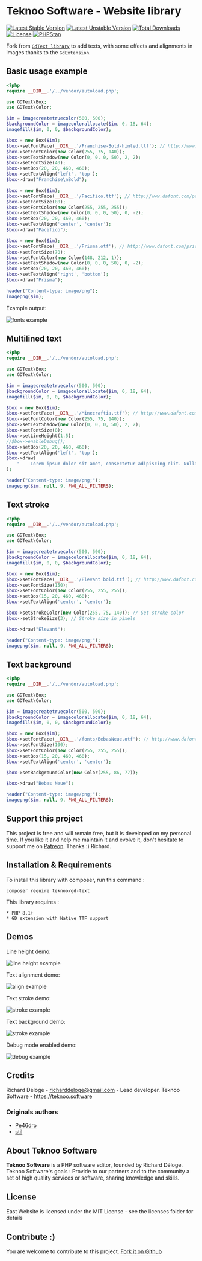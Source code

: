 Teknoo Software - Website library
=================================

[![Latest Stable Version](https://poser.pugx.org/teknoo/gd-text/v/stable)](https://packagist.org/packages/teknoo/gd-text)
[![Latest Unstable Version](https://poser.pugx.org/teknoo/gd-text/v/unstable)](https://packagist.org/packages/teknoo/gd-text)
[![Total Downloads](https://poser.pugx.org/teknoo/gd-text/downloads)](https://packagist.org/packages/teknoo/gd-text)
[![License](https://poser.pugx.org/teknoo/gd-text/license)](https://packagist.org/packages/teknoo/gd-text)
[![PHPStan](https://img.shields.io/badge/PHPStan-enabled-brightgreen.svg?style=flat)](https://github.com/phpstan/phpstan)

Fork from [`GdText library`](https://github.com/Pe46dro/gd-text) to add texts, with some effects and alignments in
images thanks to the `GdExtension`. 

Basic usage example
-------------------

```php
<?php
require __DIR__.'/../vendor/autoload.php';

use GDText\Box;
use GDText\Color;

$im = imagecreatetruecolor(500, 500);
$backgroundColor = imagecolorallocate($im, 0, 18, 64);
imagefill($im, 0, 0, $backgroundColor);

$box = new Box($im);
$box->setFontFace(__DIR__.'/Franchise-Bold-hinted.ttf'); // http://www.dafont.com/franchise.font
$box->setFontColor(new Color(255, 75, 140));
$box->setTextShadow(new Color(0, 0, 0, 50), 2, 2);
$box->setFontSize(40);
$box->setBox(20, 20, 460, 460);
$box->setTextAlign('left', 'top');
$box->draw("Franchise\nBold");

$box = new Box($im);
$box->setFontFace(__DIR__.'/Pacifico.ttf'); // http://www.dafont.com/pacifico.font
$box->setFontSize(80);
$box->setFontColor(new Color(255, 255, 255));
$box->setTextShadow(new Color(0, 0, 0, 50), 0, -2);
$box->setBox(20, 20, 460, 460);
$box->setTextAlign('center', 'center');
$box->draw("Pacifico");

$box = new Box($im);
$box->setFontFace(__DIR__.'/Prisma.otf'); // http://www.dafont.com/prisma.font
$box->setFontSize(70);
$box->setFontColor(new Color(148, 212, 1));
$box->setTextShadow(new Color(0, 0, 0, 50), 0, -2);
$box->setBox(20, 20, 460, 460);
$box->setTextAlign('right', 'bottom');
$box->draw("Prisma");

header("Content-type: image/png");
imagepng($im);
```

Example output:

![fonts example](examples/fonts.png)

Multilined text
---------------

```php
<?php
require __DIR__.'/../vendor/autoload.php';

use GDText\Box;
use GDText\Color;

$im = imagecreatetruecolor(500, 500);
$backgroundColor = imagecolorallocate($im, 0, 18, 64);
imagefill($im, 0, 0, $backgroundColor);

$box = new Box($im);
$box->setFontFace(__DIR__.'/Minecraftia.ttf'); // http://www.dafont.com/minecraftia.font
$box->setFontColor(new Color(255, 75, 140));
$box->setTextShadow(new Color(0, 0, 0, 50), 2, 2);
$box->setFontSize(8);
$box->setLineHeight(1.5);
//$box->enableDebug();
$box->setBox(20, 20, 460, 460);
$box->setTextAlign('left', 'top');
$box->draw(
    "    Lorem ipsum dolor sit amet, consectetur adipiscing elit. Nulla eleifend congue auctor. Nullam eget blandit magna. Fusce posuere lacus at orci blandit auctor. Aliquam erat volutpat. Cras pharetra aliquet leo. Cras tristique tellus sit amet vestibulum ullamcorper. Aenean quam erat, ullamcorper quis blandit id, sollicitudin lobortis orci. In non varius metus. Aenean varius porttitor augue, sit amet suscipit est posuere a. In mi leo, fermentum nec diam ut, lacinia laoreet enim. Fusce augue justo, tristique at elit ultricies, tincidunt bibendum erat.\n\n    Aenean feugiat dignissim dui non scelerisque. Cras vitae rhoncus sapien. Suspendisse sed ante elit. Duis id dolor metus. Vivamus congue metus nunc, ut consequat arcu dapibus vel. Ut sed ipsum sollicitudin, rutrum quam ac, fringilla risus. Phasellus non tincidunt leo, sodales venenatis nisl. Duis lorem odio, porta quis laoreet ut, tristique a justo. Morbi dictum dictum est ut facilisis. Duis suscipit sem ligula, at commodo risus pulvinar vehicula. Sed quis quam ac quam scelerisque dapibus id non justo. Sed mollis enim id neque tempus, a congue nulla blandit. Aliquam congue convallis lacinia. Aliquam commodo eleifend nisl a consectetur.\n\n    Maecenas sem nisl, adipiscing nec ante sed, sodales facilisis lectus. Pellentesque habitant morbi tristique senectus et netus et malesuada fames ac turpis egestas. Ut bibendum malesuada ipsum eget vestibulum. Pellentesque interdum tempor libero eu sagittis. Suspendisse luctus nisi ante, eget tempus erat tristique sed. Duis nec pretium velit. Praesent ornare, tortor non sagittis sollicitudin, dolor quam scelerisque risus, eu consequat magna tellus id diam. Fusce auctor ultricies arcu, vel ullamcorper dui condimentum nec. Maecenas tempus, odio non ullamcorper dignissim, tellus eros elementum turpis, quis luctus ante libero et nisi.\n\n    Phasellus sed mauris vel lorem tristique tempor. Pellentesque ornare purus quis ullamcorper fermentum. Curabitur tortor mauris, semper ut erat vitae, venenatis congue eros. Ut imperdiet arcu risus, id dapibus lacus bibendum posuere. Etiam ac volutpat lectus. Vivamus in magna accumsan, dictum erat in, vehicula sem. Donec elementum lacinia fringilla. Vivamus luctus felis quis sollicitudin eleifend. Sed elementum, mi et interdum facilisis, nunc eros suscipit leo, eget convallis arcu nunc eget lectus. Quisque bibendum urna sit amet varius aliquam. In mollis ante sit amet luctus tincidunt."
);

header("Content-type: image/png;");
imagepng($im, null, 9, PNG_ALL_FILTERS);
```

Text stroke
-----------

```php
<?php
require __DIR__.'/../vendor/autoload.php';

use GDText\Box;
use GDText\Color;

$im = imagecreatetruecolor(500, 500);
$backgroundColor = imagecolorallocate($im, 0, 18, 64);
imagefill($im, 0, 0, $backgroundColor);

$box = new Box($im);
$box->setFontFace(__DIR__.'/Elevant bold.ttf'); // http://www.dafont.com/elevant-by-pelash.font
$box->setFontSize(150);
$box->setFontColor(new Color(255, 255, 255));
$box->setBox(15, 20, 460, 460);
$box->setTextAlign('center', 'center');

$box->setStrokeColor(new Color(255, 75, 140)); // Set stroke color
$box->setStrokeSize(3); // Stroke size in pixels

$box->draw("Elevant");

header("Content-type: image/png;");
imagepng($im, null, 9, PNG_ALL_FILTERS);
```

Text background
-----------

```php
<?php
require __DIR__.'/../vendor/autoload.php';

use GDText\Box;
use GDText\Color;

$im = imagecreatetruecolor(500, 500);
$backgroundColor = imagecolorallocate($im, 0, 18, 64);
imagefill($im, 0, 0, $backgroundColor);

$box = new Box($im);
$box->setFontFace(__DIR__.'/fonts/BebasNeue.otf'); // http://www.dafont.com/elevant-by-pelash.font
$box->setFontSize(100);
$box->setFontColor(new Color(255, 255, 255));
$box->setBox(15, 20, 460, 460);
$box->setTextAlign('center', 'center');

$box->setBackgroundColor(new Color(255, 86, 77));

$box->draw("Bebas Neue");

header("Content-type: image/png;");
imagepng($im, null, 9, PNG_ALL_FILTERS);
```

Support this project
--------------------

This project is free and will remain free, but it is developed on my personal time.
If you like it and help me maintain it and evolve it, don't hesitate to support me on [Patreon](https://patreon.com/teknoo_software).
Thanks :) Richard.


Installation & Requirements
---------------------------
To install this library with composer, run this command :

    composer require teknoo/gd-text

This library requires :

    * PHP 8.1+
    * GD extension with Native TTF support

Demos
------
Line height demo:

![line height example](examples/lineheight.gif)

Text alignment demo:

![align example](examples/alignment.gif)

Text stroke demo:

![stroke example](examples/stroke.gif)

Text background demo:

![stroke example](examples/background.gif)

Debug mode enabled demo:

![debug example](examples/debug.png)


Credits
-------
Richard Déloge - <richarddeloge@gmail.com> - Lead developer.
Teknoo Software - <https://teknoo.software>

### Originals authors

* [Pe46dro](https://github.com/Pe46dro/gd-text)
* [stil](https://github.com/stil/gd-text)

About Teknoo Software
---------------------
**Teknoo Software** is a PHP software editor, founded by Richard Déloge.
Teknoo Software's goals : Provide to our partners and to the community a set of high quality services or software,
sharing knowledge and skills.

License
-------
East Website is licensed under the MIT License - see the licenses folder for details

Contribute :)
-------------

You are welcome to contribute to this project. [Fork it on Github](CONTRIBUTING.md)

